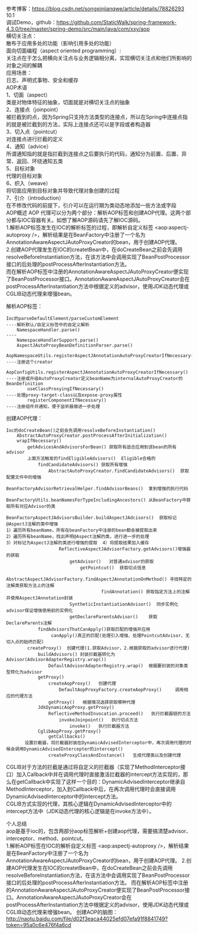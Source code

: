 参考博客：https://blog.csdn.net/songxinjianqwe/article/details/78826293   
10.1   
调试Demo，github：https://github.com/StaticWalk/spring-framework-4.3.0/tree/master/spring-demo/src/main/java/com/xxy/aop   
横切关注点：   
散布于应用多处的功能（影响引用多处的功能）    
面向切面编程（aspect oriented programming）:   
关注点在于怎么把横向关注点与业务逻辑相分离，实现横切关注点和他们所影响的对象之间的解耦   
应用场景：   
日志、声明式事物、安全和缓存    
AOP术语   
1、切面（aspect）   
类是对物体特征的抽象，切面就是对横切关注点的抽象      
2、连接点（joinpoint）    
被拦截到的点，因为Spring只支持方法类型的连接点，所以在Spring中连接点指的就是被拦截到的方法，实际上连接点还可以是字段或者构造器    
3、切入点（pointcut）    
对连接点进行拦截的定义    
4、通知（advice）    
所谓通知指的就是指拦截到连接点之后要执行的代码，通知分为前置、后置、异常、返回、环绕通知五类    
5、目标对象    
代理的目标对象    
6、织入（weave）    
将切面应用到目标对象并导致代理对象创建的过程    
7、引介（introduction）    
在不修改代码的前提下，引介可以在运行期为类动态地添加一些方法或字段   
AOP概述
AOP 代理可以分为两个部分：解析AOP标签和创建AOP代理。这两个部分都与IOC容器有关。如想了解AOP源码请先了解IOC源码。   
1.解析AOP标签发生在IOC的解析标签的过程，即解析自定义标签 <aop:aspectj-autoproxy />，解析结果是在BeanFactory中注册了一个名为AnnotationAwareAspectJAutoProxyCreator的bean，用于创建AOP代理。   
2.创建AOP代理发生在IOC的createtBean中，在doCreateBean之前会先调用resolveBeforeInstantiation方法，在该方法中会调用实现了BeanPostProcessor接口的后处理的postProcessAfterInstantiation方法。   
而在解析AOP标签中注册的AnnotationAwareAspectJAutoProxyCreator便实现了BeanPostProcessor接口。AnnotationAwareAspectJAutoProxyCreator会在postProcessAfterInstantiation方法中根据定义的advisor，使用JDK动态代理或CGLIB动态代理来增强bean。   
    
解析AOP标签：   
```angularjs
Ioc的parseDefaultElement/parseCustomElement                                             ----解析默认/自定义标签中的自定义解析
    NamespaceHandler.parse()                                                            ----
    NamespaceHandlerSupport.parse()
    AspectJAutoProxyBeanDefinitionParser.parse()
    AopNamespaceUtils.registerAspectJAnnotationAutoProxyCreatorIfNecessary()            ----注册这个creator
        AopConfigUtils.registerAspectJAnnotationAutoProxyCreatorIfNecessary()           ----注册或升级AutoProxyCreator定义beanName为internalAutoProxyCreator的BeanDefinition
        useClassProxyingIfNecessary()                                                   ----处理proxy-target-class以及expose-proxy属性
        registerComponentIfNecessary()                                                  ----注册组件并通知，便于监听器做进一步处理
```
创建AOP代理：
```angularjs
Ioc的doCreateBean()之前会先调用resolveBeforeInstantiation()
    AbstractAutoProxyCreator.postProcessAfterInitialization()
    wrapIfNecessary()   
        getAdvicesAndAdvisorsForBean() 获取所有适合应用到该bean的所有advisor
        上面方法触发的findEligibleAdvisors()  Eligible合格的
            findCandidateAdvisors() 获取所有增强
                AbstractAutoProxyCreator.findCandidateAdvisors()  获取配置文件中的增强
                    BeanFactoryAdvisorRetrievalHelper.findAdvisorBeans()  拿到增强的执行代码
                        BeanFactoryUtils.beanNamesForTypeIncludingAncestors() 从BeanFactory中获取所有对应Advisor的类
                BeanFactoryAspectJAdvisorsBuilder.buildAspectJAdcisors()  获取标记@AspectJ注解的类中增强     
1）遍历所有beanName，所有在beanFactory中注册的bean都会被提取出来 
2）遍历所有beanName，找出声明@Aspect注解的类，进行进一步的处理 
3）对标记为AspectJ注解的类进行增强的提取  4）将提取结果加入缓存 
                    ReflectiveAspectJAdvisorFactory.getAdvisors()增强器的获取
                        getAdvisor()   对普通advisor的获取
                            getPointcut()  获取切点信息
                                AbstractAspectJAdvisorFactory.findAspectJAnnotationOnMethod() 寻找特定的注解类获取方法上的注解
                                    findAnnotation() 获取指定方法上的注解并使用AspectJAnnotation封装
                        SyntheticInstantiationAdvisor()  同步实例化advisor保证增强使用前的实例化
                        getDeclareParentsAdvisor()    获取DeclareParents注解
            findAdvisorsThatCanApply()获取匹配的增强并应用
                 canApply()真正的匹配(处理引入增强、处理PointcutAdvisor、无切入点的始终匹配)            
        createProxy()  创建代理(1.获取Advisor，2.根据获取的advisor进行代理)                   
            buildAdvisors() 封装拦截器转化为Advisor(AdvisorAdapterRegistry.wrap())     
                DefaultAdvisorAdapterRegistry.wrap()  根据要封装的对象类型转化为advisor
            getProxy()   
                createAopProxy()   创建代理
                    DefaultAopProxyFactory.createAopProxy()     调用相应的代理方法 
                getProxy()   根据情况选择获取哪种代理     
            JdkDynamicAopProxy.getProxy()   
                ReflectiveMethodInvocation.proceed()   执行拦截器链的方法
                    invokeJoinpoint()   执行切点方法      
                        invoke()   执行拦截器方法
            CglibAopProxy.getProxy()   
                getCallbacks()   
       设置拦截器，将拦截器封装在DynamicAdvisedInterceptor中，再次调用代理的时候会调用DynamicAdvisedIntercepter的intercept()
                createProxyClassAndInstance()   生成代理类以及创建代理                 
```
CGLIB对于方法的拦截是通过将自定义的拦截器（实现了MethodInterceptor接口）加入Callback中并在调用代理时直接激活拦截器的intercept方法实现的，那么在getCallback中实现了这样一个目的：DynamicAdvisedInterceptor继承自MethodInterceptor，加入到Callback中后，在再次调用代理时会直接调用DynamicAdvisedInterceptor中的intercept方法。    
CGLIB方式实现的代理，其核心逻辑在DynamicAdvisedInterceptor中的intercept方法中（JDK动态代理的核心逻辑是在invoke方法中）。

个人总结   
aop是基于ioc的，包含两部分aop标签解析+创建aop代理，需要搞清楚advisor、interceptor、method、pointcut。    
1.解析AOP标签在IOC的解析自定义标签 <aop:aspectj-autoproxy />，解析结果是在BeanFactory中注册了一个名为AnnotationAwareAspectJAutoProxyCreator的bean，用于创建AOP代理。
2.创建AOP代理发生在IOC的createtBean中，在doCreateBean之前会先调用resolveBeforeInstantiation方法，在该方法中会调用实现了BeanPostProcessor接口的后处理的postProcessAfterInstantiation方法。
而在解析AOP标签中注册的AnnotationAwareAspectJAutoProxyCreator便实现了BeanPostProcessor接口。AnnotationAwareAspectJAutoProxyCreator会在postProcessAfterInstantiation方法中根据定义的advisor，使用JDK动态代理或CGLIB动态代理来增强bean。
创建AOP的脑图：http://naotu.baidu.com/file/d02f3eaca44025efd07efa91f8841749?token=95a0c6e476f4a6cd





